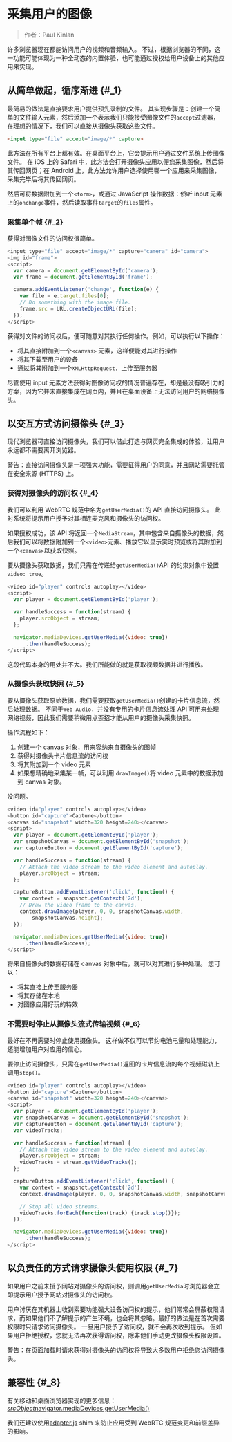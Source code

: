 # 采集用户的图像

> 作者：Paul Kinlan

许多浏览器现在都能访问用户的视频和音频输入。 不过，根据浏览器的不同，这一功能可能体现为一种全动态的内置体验，也可能通过授权给用户设备上的其他应用来实现。

## 从简单做起，循序渐进 {#_1}

最简易的做法是直接要求用户提供预先录制的文件。 其实现步骤是：创建一个简单的文件输入元素，然后添加一个表示我们只能接受图像文件的`accept`过滤器，在理想的情况下，我们可以直接从摄像头获取这些文件。

```html
<input type="file" accept="image/*" capture>
```

此方法在所有平台上都有效。在桌面平台上，它会提示用户通过文件系统上传图像文件。 在 iOS 上的 Safari 中，此方法会打开摄像头应用以便您采集图像，然后将其传回网页；在 Android 上，此方法允许用户选择使用哪一个应用来采集图像，采集完毕后将其传回网页。

然后可将数据附加到一个`<form>`，或通过 JavaScript 操作数据：侦听 input 元素上的`onchange`事件，然后读取事件`target`的`files`属性。

### 采集单个帧 {#_2}

获得对图像文件的访问权很简单。

```js
<input type="file" accept="image/*" capture="camera" id="camera">
<img id="frame">
<script>
  var camera = document.getElementById('camera');
  var frame = document.getElementById('frame');

  camera.addEventListener('change', function(e) {
    var file = e.target.files[0]; 
    // Do something with the image file.
    frame.src = URL.createObjectURL(file);
  });
</script>
```

获得对文件的访问权后，便可随意对其执行任何操作。例如，可以执行以下操作：

* 将其直接附加到一个`<canvas>`
  元素，这样便能对其进行操作
* 将其下载至用户的设备
* 通过将其附加到一个`XMLHttpRequest`，上传至服务器

尽管使用 input 元素方法获得对图像访问权的情况普遍存在，却是最没有吸引力的方案，因为它并未直接集成在网页内，并且在桌面设备上无法访问用户的网络摄像头。

## 以交互方式访问摄像头 {#_3}

现代浏览器可直接访问摄像头，我们可以借此打造与网页完全集成的体验，让用户永远都不需要离开浏览器。

警告：直接访问摄像头是一项强大功能，需要征得用户的同意，并且网站需要托管在安全来源 \(HTTPS\) 上。

### 获得对摄像头的访问权 {#_4}

我们可以利用 WebRTC 规范中名为`getUserMedia()`的 API 直接访问摄像头。 此时系统将提示用户授予对其相连麦克风和摄像头的访问权。

如果授权成功，该 API 将返回一个`MediaStream`，其中包含来自摄像头的数据，然后我们可以将数据附加到一个`<video>`元素、播放它以显示实时预览或将其附加到一个`<canvas>`以获取快照。

要从摄像头获取数据，我们只需在传递给`getUserMedia()`API 的约束对象中设置`video: true`。

```js
<video id="player" controls autoplay></video>
<script>  
  var player = document.getElementById('player');

  var handleSuccess = function(stream) {
    player.srcObject = stream;
  };

  navigator.mediaDevices.getUserMedia({video: true})
      .then(handleSuccess);
</script>
```

这段代码本身的用处并不大。我们所能做的就是获取视频数据并进行播放。

### 从摄像头获取快照 {#_5}

要从摄像头获取原始数据，我们需要获取`getUserMedia()`创建的卡片信息流，然后处理数据。 不同于`Web Audio`，并没有专用的卡片信息流处理 API 可用来处理网络视频，因此我们需要稍微用点歪招才能从用户的摄像头采集快照。

操作流程如下：

1. 创建一个 canvas 对象，用来容纳来自摄像头的图帧
2. 获得对摄像头卡片信息流的访问权
3. 将其附加到一个 video 元素
4. 如果想精确地采集某一帧，可以利用 `drawImage()`将 video 元素中的数据添加到 canvas 对象。

没问题。

```js
<video id="player" controls autoplay></video>
<button id="capture">Capture</button>
<canvas id="snapshot" width=320 height=240></canvas>
<script>
  var player = document.getElementById('player'); 
  var snapshotCanvas = document.getElementById('snapshot');
  var captureButton = document.getElementById('capture');

  var handleSuccess = function(stream) {
    // Attach the video stream to the video element and autoplay.
    player.srcObject = stream;
  };

  captureButton.addEventListener('click', function() {
    var context = snapshot.getContext('2d');
    // Draw the video frame to the canvas.
    context.drawImage(player, 0, 0, snapshotCanvas.width, 
        snapshotCanvas.height);
  });

  navigator.mediaDevices.getUserMedia({video: true})
      .then(handleSuccess);
</script>
```

将来自摄像头的数据存储在 canvas 对象中后，就可以对其进行多种处理。 您可以：

* 将其直接上传至服务器
* 将其存储在本地
* 对图像应用好玩的特效

### 不需要时停止从摄像头流式传输视频 {#_6}

最好在不再需要时停止使用摄像头。 这样做不仅可以节约电池电量和处理能力，还能增加用户对应用的信心。

要停止访问摄像头，只需在`getUserMedia()`返回的卡片信息流的每个视频磁轨上调用`stop()`。

```js
<video id="player" controls autoplay></video>
<button id="capture">Capture</button>
<canvas id="snapshot" width=320 height=240></canvas>
<script>
  var player = document.getElementById('player'); 
  var snapshotCanvas = document.getElementById('snapshot');
  var captureButton = document.getElementById('capture');
  var videoTracks;

  var handleSuccess = function(stream) {
    // Attach the video stream to the video element and autoplay.
    player.srcObject = stream;
    videoTracks = stream.getVideoTracks();
  };

  captureButton.addEventListener('click', function() {
    var context = snapshot.getContext('2d');
    context.drawImage(player, 0, 0, snapshotCanvas.width, snapshotCanvas.height);

    // Stop all video streams.
    videoTracks.forEach(function(track) {track.stop()});
  });

  navigator.mediaDevices.getUserMedia({video: true})
      .then(handleSuccess);
</script>
```

## 以负责任的方式请求摄像头使用权限 {#_7}

如果用户之前未授予网站对摄像头的访问权，则调用`getUserMedia`时浏览器会立即提示用户授予网站对摄像头的访问权。

用户讨厌在其机器上收到索要功能强大设备访问权的提示，他们常常会屏蔽权限请求，而如果他们不了解提示的产生环境，也会将其忽略。最好的做法是在首次需要权限时只请求访问摄像头。 一旦用户授予了访问权，就不会再次收到提示。 但如果用户拒绝授权，您就无法再次获得访问权，除非他们手动更改摄像头权限设置。

警告：在页面加载时请求获得对摄像头的访问权将导致大多数用户拒绝您访问摄像头。

## 兼容性 {#_8}

有关移动和桌面浏览器实现的更多信息：[_srcObject_](https://www.chromestatus.com/feature/5989005896187904)[navigator.mediaDevices.getUserMedia\(\)](https://www.chromestatus.com/features/5755699816562688)

我们还建议使用[adapter.js](https://github.com/webrtc/adapter) shim 来防止应用受到 WebRTC 规范变更和前缀差异的影响。

